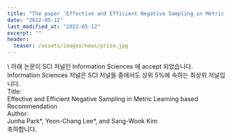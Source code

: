 ```yaml
---
title: "The paper 'Effective and Efficient Negative Sampling in Metric Learning based Recommendation' has been accepted in Information Sciences"
date: "2022-05-12"
last_modified_at: "2022-05-12"
excerpt: ""
header:
  teaser: /assets/images/news/prize.jpg
---
```

\\
아래 논문이 SCI 저널인 Information Sciences 에 accept 되었습니다. Information Sciences 저널은 SCI 저널들 중에서도 상위 5%에 속하는 최상위 저널입니다.<br>Title:<br>Effective and Efficient Negative Sampling in Metric Learning based Recommendation<br>Author:<br>Junha Park*, Yeon-Chang Lee*, and Sang-Wook Kim<br>축하합니다.